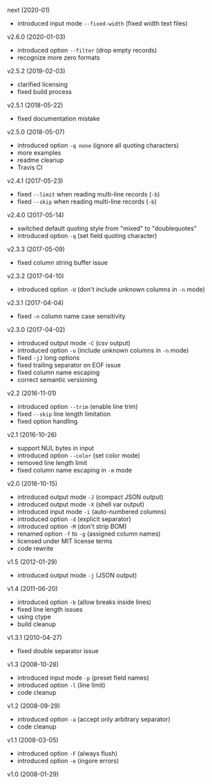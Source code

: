 next (2020-01)

  - introduced input mode `--fixed-width` (fixed width text files)

v2.6.0 (2020-01-03)

  - introduced option `--filter` (drop empty records)
  - recognize more zero formats

v2.5.2 (2019-02-03)

  - clarified licensing
  - fixed build process

v2.5.1 (2018-05-22)

  - fixed documentation mistake

v2.5.0 (2018-05-07)

  - introduced option `-q none`  (ignore all quoting characters)
  - more examples
  - readme cleanup
  - Travis CI

v2.4.1 (2017-05-23)

  - fixed `--limit` when reading multi-line records (`-b`)
  - fixed `--skip` when reading multi-line records (`-b`)

v2.4.0 (2017-05-14)

  - switched default quoting style from "mixed" to "doublequotes"
  - introduced option `-q`  (set field quoting character)

v2.3.3 (2017-05-09)

  - fixed column string buffer issue

v2.3.2 (2017-04-10)

  - introduced option `-U`  (don't include unknown columns in `-n` mode)

v2.3.1 (2017-04-04)

  - fixed `-n` column name case sensitivity

v2.3.0 (2017-04-02)

  - introduced output mode `-C`  (csv output)
  - introduced option `-u`  (include unknown columns in `-n` mode)
  - fixed `-jJ` long options
  - fixed trailing separator on EOF issue
  - fixed column name escaping
  - correct semantic versioning

v2.2 (2016-11-01)

  - introduced option `--trim`  (enable line trim)
  - fixed `--skip` line length limitation
  - fixed option handling

v2.1 (2016-10-26)

  - support NUL bytes in input
  - introduced option `--color`  (set color mode)
  - removed line length limit
  - fixed column name escaping in `-m` mode

v2.0 (2016-10-15)

  - introduced output mode `-J`  (compact JSON output)
  - introduced output mode `-X`  (shell var output)
  - introduced input mode `-i`  (auto-numbered columns)
  - introduced option `-d`  (explicit separator)
  - introduced option `-M`  (don't strip BOM)
  - renamed option `-f` to `-g`  (assigned column names)
  - licensed under MIT license terms
  - code rewrite

v1.5 (2012-01-29)

  - introduced output mode `-j`  (JSON output)

v1.4 (2011-06-20)

  - introduced option `-b`  (allow breaks inside lines)
  - fixed line length issues
  - using ctype
  - build cleanup

v1.3.1 (2010-04-27)

  - fixed double separator issue

v1.3 (2008-10-28)

  - introduced input mode `-p`  (preset field names)
  - introduced option `-l`  (line limit)
  - code cleanup

v1.2 (2008-09-29)

  - introduced option `-a`  (accept only arbitrary separator)
  - code cleanup

v1.1 (2008-03-05)

  - introduced option `-F`  (always flush)
  - introduced option `-e`  (ingore errors)

v1.0 (2008-01-29)

